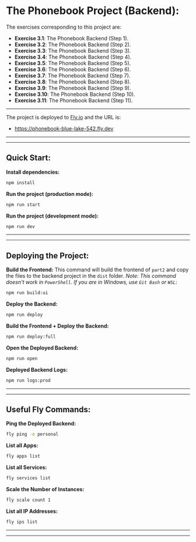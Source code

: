 # The Phonebook Project (Backend):

The exercises corresponding to this project are:

- **Exercise 3.1**: The Phonebook Backend (Step 1).
- **Exercise 3.2**: The Phonebook Backend (Step 2).
- **Exercise 3.3**: The Phonebook Backend (Step 3).
- **Exercise 3.4**: The Phonebook Backend (Step 4).
- **Exercise 3.5**: The Phonebook Backend (Step 5).
- **Exercise 3.6**: The Phonebook Backend (Step 6).
- **Exercise 3.7**: The Phonebook Backend (Step 7).
- **Exercise 3.8**: The Phonebook Backend (Step 8).
- **Exercise 3.9**: The Phonebook Backend (Step 9).
- **Exercise 3.10**: The Phonebook Backend (Step 10).
- **Exercise 3.11**: The Phonebook Backend (Step 11).

---

The project is deployed to [Fly.io](https://fly.io/) and the URL is: 

- https://phonebook-blue-lake-542.fly.dev

---
---

## Quick Start:

**Install dependencies:**

```bash
npm install
```

**Run the project (production mode):**

```bash
npm run start
```

**Run the project (development mode):**

```bash
npm run dev
```

---
---

## Deploying the Project:

**Build the Frontend:** This command will build the frontend of `part2` and copy the files to the backend project in the `dist` folder. *Note: This command doesn't work in `PowerShell`. If you are in Windows, use `Git Bash` or `WSL`*:

```bash
npm run build:ui
```


**Deploy the Backend:**

```bash
npm run deploy
```

**Build the Frontend + Deploy the Backend:**

```bash
npm run deploy:full
```

**Open the Deployed Backend:**

```bash
npm run open
```

**Deployed Backend Logs:**

```bash
npm run logs:prod
```

---
---

## Useful Fly Commands:

**Ping the Deployed Backend:**

```bash
fly ping -o personal
```

**List all Apps:**

```bash
fly apps list
```

**List all Services:**

```bash
fly services list 
```

**Scale the Number of Instances:**

```bash
fly scale count 1
```

**List all IP Addresses:**

```bash
fly ips list
```

---
---